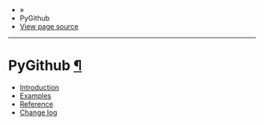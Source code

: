 - »
- PyGithub
- [View page source](https://pygithub.readthedocs.io/en/stable/_sources/index.rst.txt)

* * *

# PyGithub [¶](https://pygithub.readthedocs.io/en/stable/index.html\#pygithub "Permalink to this headline")

- [Introduction](https://pygithub.readthedocs.io/en/stable/introduction.html)
- [Examples](https://pygithub.readthedocs.io/en/stable/examples.html)
- [Reference](https://pygithub.readthedocs.io/en/stable/reference.html)
- [Change log](https://pygithub.readthedocs.io/en/stable/changes.html)